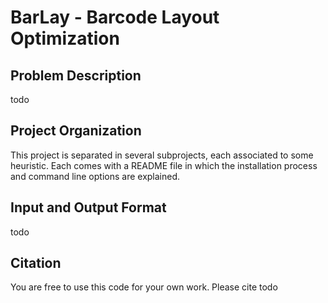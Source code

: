 # BarLay - Barcode Layout Optimization

## Problem Description

todo

## Project Organization

This project is separated in several subprojects, each associated to some heuristic. Each comes with a README file in which the installation process and command line options are explained. 

## Input and Output Format

todo

## Citation

You are free to use this code for your own work. Please cite todo
